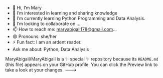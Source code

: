- 👋 Hi, I’m Mary
- 👀 I’m interested in learning and sharing knowledge 
- 🌱 I’m currently learning Python Programming and Data Analysis.
- 💞️ I’m looking to collaborate on ...
- 📫 How to reach me: maryabigail178@gmail.com...
- 😄 Pronouns: she/her 
- ⚡ Fun fact: I am an ardent reader.
- Ask me about: Python, Data Analysis

MaryAbigail/MaryAbigail is a ✨ special ✨ repository because its `README.md` (this file) appears on your GitHub profile.
You can click the Preview link to take a look at your changes.
--->
